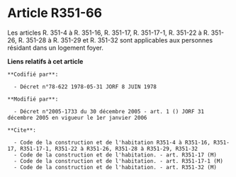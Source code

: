 # Article R351-66

Les articles R. 351-4 à R. 351-16, R. 351-17, R. 351-17-1, R. 351-22 à R. 351-26, R. 351-28 à R. 351-29 et R. 351-32 sont
applicables aux personnes résidant dans un logement foyer.

**Liens relatifs à cet article**

	**Codifié par**:

	  - Décret n°78-622 1978-05-31 JORF 8 JUIN 1978

	**Modifié par**:

	  - Décret n°2005-1733 du 30 décembre 2005 - art. 1 () JORF 31 décembre 2005 en vigueur le 1er janvier 2006

	**Cite**:

	  - Code de la construction et de l'habitation R351-4 à R351-16, R351-17, R351-17-1, R351-22 à R351-26, R351-28 à R351-29, R351-32
	  - Code de la construction et de l'habitation. - art. R351-17 (M)
	  - Code de la construction et de l'habitation. - art. R351-17-1 (M)
	  - Code de la construction et de l'habitation. - art. R351-32 (M)
